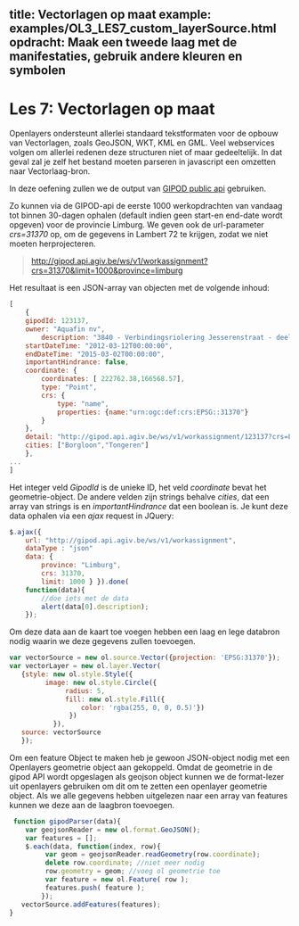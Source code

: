 title: Vectorlagen op maat
example: examples/OL3_LES7_custom_layerSource.html
opdracht: Maak een tweede laag met de manifestaties, gebruik andere kleuren en symbolen
---

Les 7:  Vectorlagen op maat
=====
Openlayers ondersteunt allerlei standaard tekstformaten voor de opbouw van Vectorlagen, zoals GeoJSON, WKT, KML en GML.
Veel webservices volgen om allerlei redenen deze structuren niet of maar gedeeltelijk. In dat geval zal je zelf het bestand moeten parseren in javascript een omzetten naar Vectorlaag-bron.

In deze oefening zullen we de output van [GIPOD public api](http://gipod.api.agiv.be/#!index.md) gebruiken.

Zo kunnen via de GIPOD-api de eerste 1000 werkopdrachten van vandaag tot binnen 30-dagen ophalen (default indien geen start-en end-date wordt opgeven)  voor de provincie Limburg. We geven ook de url-parameter *crs=31370* op, om de gegevens in Lambert 72 te krijgen, zodat we niet moeten herprojecteren. 
> http://gipod.api.agiv.be/ws/v1/workassignment?crs=31370&limit=1000&province=limburg

Het resultaat is een JSON-array van objecten met de volgende inhoud:
```javascript
[
	{
	gipodId: 123137,
	owner: "Aquafin nv",
		description: "3840 - Verbindingsriolering Jesserenstraat - deel Broekstraat - rioleringwerken",
	startDateTime: "2012-03-12T00:00:00",
	endDateTime: "2015-03-02T00:00:00",
	importantHindrance: false,
	coordinate: {
		coordinates: [ 222762.38,166568.57],
		type: "Point",
		crs: {
			type: "name",
			properties: {name:"urn:ogc:def:crs:EPSG::31370"}
		}
	},
	detail: "http://gipod.api.agiv.be/ws/v1/workassignment/123137?crs=Lambert72",
	cities: ["Borgloon","Tongeren"]
	},
...
]
```
Het integer veld *GipodId* is de unieke ID, het veld *coordinate* bevat het geometrie-object. De andere velden zijn strings behalve *cities*, dat een array van strings is en *importantHindrance* dat een boolean is. 
Je kunt deze data ophalen via een *ajax* request in JQuery:

```javascript
$.ajax({ 
	url: "http://gipod.api.agiv.be/ws/v1/workassignment",
	dataType : "json"
	data: { 
		province: "Limburg",
		crs: 31370, 
		limit: 1000 } }).done(
	function(data){ 
		//doe iets met de data
		alert(data[0].description); 
	});
```
Om deze data aan de kaart toe voegen hebben een laag en lege databron nodig waarin we deze gegevens zullen toevoegen.

```javascript
var vectorSource = new ol.source.Vector({projection: 'EPSG:31370'});
var vectorLayer = new ol.layer.Vector(
   {style: new ol.style.Style({
         image: new ol.style.Circle({
              radius: 5, 
              fill: new ol.style.Fill({ 
	              color: 'rgba(255, 0, 0, 0.5)'})
               })
           }),
   source: vectorSource
   });  
``` 
Om een feature Object te maken heb je gewoon JSON-object nodig met een Openlayers geometrie object aan gekoppeld. Omdat de geometrie in de gipod API wordt opgeslagen als geojson object kunnen we de format-lezer uit openlayers gebruiken om dit om te zetten een openlayer geometrie object. Als we alle gegevens hebben uitgelezen naar een array van features kunnen we deze aan de laagbron toevoegen.
```javascript
 function gipodParser(data){
    var geojsonReader = new ol.format.GeoJSON();        
    var features = [];
    $.each(data, function(index, row){
         var geom = geojsonReader.readGeometry(row.coordinate);
         delete row.coordinate; //niet meer nodig
         row.geometry = geom; //voeg ol geometrie toe
         var feature = new ol.Feature( row );
         features.push( feature );
        });
   vectorSource.addFeatures(features);
}
```

